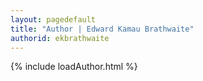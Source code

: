 ```yaml
---
layout: pagedefault
title: "Author | Edward Kamau Brathwaite"
authorid: ekbrathwaite
---
```

{% include loadAuthor.html %}